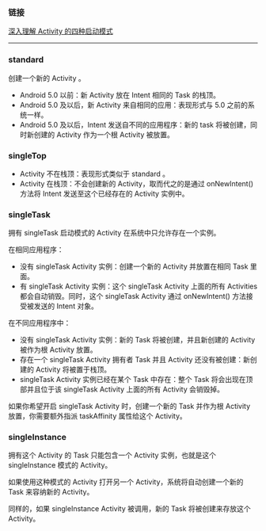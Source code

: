 ### 链接

[深入理解 Activity 的四种启动模式](http://yifeng.studio/2018/01/09/understand-four-launch-modes-for-android-activity/index.html)

---

### standard

创建一个新的 Activity 。

* Android 5.0 以前：新 Activity 放在 Intent 相同的 Task 的栈顶。
* Android 5.0 及以后，新 Activity 来自相同的应用：表现形式与 5.0 之前的系统一样。
* Android 5.0 及以后，Intent 发送自不同的应用程序：新的 task 将被创建，同时新创建的 Activity 作为一个根 Activity 被放置。

### singleTop

* Activity 不在栈顶：表现形式类似于 standard 。
* Activity 在栈顶：不会创建新的 Activity，取而代之的是通过 onNewIntent() 方法将 Intent 发送至这个已经存在的 Activity 实例中。

### singleTask

拥有 singleTask 启动模式的 Activity 在系统中只允许存在一个实例。

在相同应用程序：
* 没有 singleTask Activity 实例：创建一个新的 Activity 并放置在相同 Task 里面。
* 有 singleTask Activity 实例：这个 singleTask Activity 上面的所有 Activities 都会自动销毁。同时，这个 singleTask Activity 通过 onNewIntent() 方法接受被发送的 Intent 对象。

在不同应用程序中：
* 没有 singleTask Activity 实例：新的 Task 将被创建，并且新创建的 Activity 被作为根 Activity 放置。
* 存在一个 singleTask Activity 拥有者 Task 并且 Activity 还没有被创建：新创建的 Activity 将被置于栈顶。
* singleTask Activity 实例已经在某个 Task 中存在：整个 Task 将会出现在顶部并且位于该 singleTask Activity 上面的所有 Activity 会销毁掉。

如果你希望开启 singleTask Activity 时，创建一个新的 Task 并作为根 Activity 放置，你需要额外指派 taskAffinity 属性给这个 Activity。

### singleInstance

拥有这个 Activity 的 Task 只能包含一个 Activity 实例，也就是这个 singleInstance 模式的 Activity。

如果使用这种模式的 Activity 打开另一个 Activity，系统将自动创建一个新的 Task 来容纳新的 Activity。

同样的，如果 singleInstance Activity 被调用，新的 Task 将被创建来存放这个 Activity。
